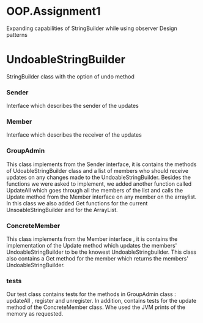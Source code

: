 # OOP.Assignment1
Expanding capabilities of ‫‪StringBuilder while using observer Design patterns

# UndoableStringBuilder
StringBuilder class with the option of undo method

### Sender
Interface which describes the sender of the updates

### Member
Interface which describes the receiver of the updates

### GroupAdmin
This class implements from the Sender interface, it is contains the methods of UdoableStringBuilder class and a list of members who should receive updates on any changes made to the UndoableStringBuilder.
Besides the functions we were asked to implement, we added another function called UpdateAll which goes through all the members of the list and calls the Update method from the Member interface on any member on the arraylist.
In this class we also added Get functions for the current UnsoableStringBuilder and for the ArrayList.


### ConcreteMember
This class implements from the Member interface , it is contains the implementation of the Update method which updates the members' UndoableStringBuilder to be the knowest UndoableStringbuilder.
This class also contains a Get method for the member which returns the members' UndoableStringBuilder.

### tests
Our test class contains tests for the methods in GroupAdmin class : updateAll , register and unregister.
In addition, contains tests for the update method of the ConcreteMember class.
Whe used the JVM prints of the memory as requested. 
